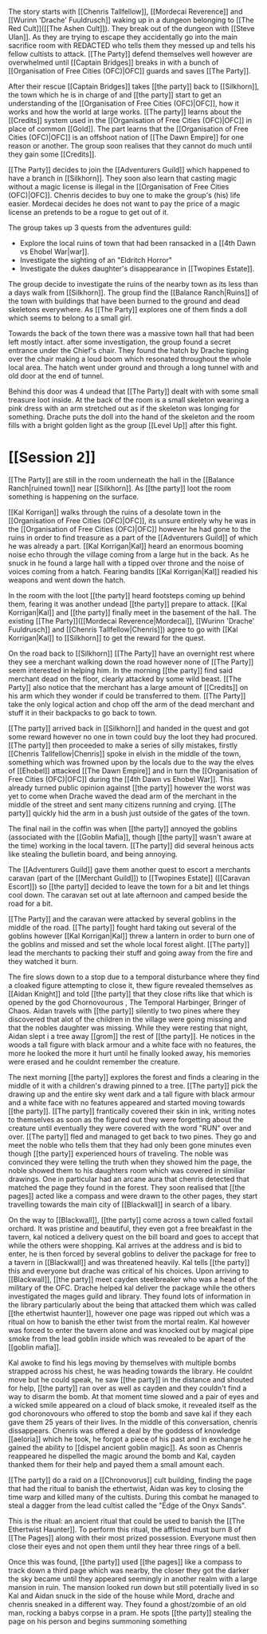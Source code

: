 The story starts with [[Chenris Tallfellow]], [[Mordecai Reverence]] and [[Wurinn 'Drache' Fuuldrusch]] waking up in a dungeon belonging to [[The Red Cult]]([[The Ashen Cult]]). They break out of the dungeon with [[Steve Ulan]]. As they are trying to escape they accidentally go into the main sacrifice room with REDACTED who tells them they messed up and tells his fellow cultists to attack. [[The Party]] defend themselves well however are overwhelmed until [[Captain Bridges]] breaks in with a bunch of [[Organisation of Free Cities (OFC)|OFC]] guards and saves [[The Party]].

After their rescue [[Captain Bridges]] takes [[the party]] back to [[Silkhorn]], the town which he is in charge of and [[the party]] start to get an understanding of the [[Organisation of Free Cities (OFC)|OFC]], how it works and how the world at large works. [[The party]] learns about the [[Credits]] system used in the [[Organisation of Free Cities (OFC)|OFC]] in place of common [[Gold]]. The part learns that the [[Organisation of Free Cities (OFC)|OFC]] is an offshoot nation of [[The Dawn Empire]] for one reason or another. The group soon realises that they cannot do much until they gain some [[Credits]].

[[The Party]] decides to join the [[Adventurers Guild]] which happened to have a branch in [[Silkhorn]]. They soon also learn that casting magic without a magic license is illegal in the [[Organisation of Free Cities (OFC)|OFC]]. Chenris decides to buy one to make the group's (his) life easier. Mordecai decides he does not want to pay the price of a magic license an pretends to be a rogue to get out of it.

The group takes up 3 quests from the adventures guild:
- Explore the local ruins of town that had been ransacked in a [[4th Dawn vs Ehobel War|war]].
- Investigate the sighting of an "Eldritch Horror"
- Investigate the dukes daughter's disappearance in [[Twopines Estate]].

The group decide to investigate the ruins of the nearby town as its less than a days walk from [[Silkhorn]]. The group find the [[Balance Ranch|Ruins]] of the town with buildings that have been burned to the ground and dead skeletons everywhere. As [[The Party]] explores one of them finds a doll which seems to belong to a small girl.

Towards the back of the town there was a massive town hall that had been left mostly intact. after some investigation, the group found a secret entrance under the Chief's chair. They found the hatch by Drache tipping over the chair making a loud boom which resonated throughout the whole local area. The hatch went under ground and through a long tunnel with and old door at the end of tunnel. 

Behind this door was 4 undead that [[The Party]] dealt with with some small treasure loot inside. At the back of the room is a small skeleton wearing a pink dress with an arm stretched out as if the skeleton was longing for something. Drache puts the doll into the hand of the skeleton and the room fills with a bright golden light as the group [[Level Up]] after this fight.

# [[Session 2]]
[[The Party]] are still in the room underneath the hall in the [[Balance Ranch|ruined town]] near [[Silkhorn]]. As [[the party]] loot the room something is happening on the surface.

[[Kal Korrigan]] walks through the ruins of a desolate town in the [[Organisation of Free Cities (OFC)|OFC]], its unsure entirely why he was in the [[Organisation of Free Cities (OFC)|OFC]] however he had gone to the ruins in order to find treasure as a part of the [[Adventurers Guild]] of which he was already a part. [[Kal Korrigan|Kal]] heard an enormous booming noise echo through the village coming from a large hut in the back. As he snuck in he found a large hall with a tipped over throne and the noise of voices coming from a hatch. Fearing bandits [[Kal Korrigan|Kal]] readied his weapons and went down the hatch.

In the room with the loot [[the party]] heard footsteps coming up behind them, fearing it was another undead [[the party]] prepare to attack. [[Kal Korrigan|Kal]] and [[the party]] finally meet in the basement of the hall. The existing [[The Party]]([[Mordecai Reverence|Mordecai]], [[Wurinn 'Drache' Fuuldrusch]] and [[Chenris Tallfellow|Chenris]]) agree to go with [[Kal Korrigan|Kal]] to [[Silkhorn]] to get the reward for the quest. 

On the road back to [[Silkhorn]] [[The Party]] have an overnight rest where they see a merchant walking down the road however none of [[The Party]] seem interested in helping him. In the morning [[the party]] find said merchant dead on the floor, clearly attacked by some wild beast. [[The Party]] also notice that the merchant has a large amount of [[Credits]] on his arm which they wonder if could be transferred to them. [[The Party]] take the only logical action and chop off the arm of the dead merchant and stuff it in their backpacks to go back to town.

[[The party]] arrived back in [[Silkhorn]] and handed in the quest and got some reward however no one in town could buy the loot they had procured. [[The party]] then proceeded to make a series of silly mistakes, firstly [[Chenris Tallfellow|Chenris]] spoke in elvish in the middle of the town, something which was frowned upon by the locals due to the way the elves of [[Ehobel]] attacked [[The Dawn Empire]] and in turn the [[Organisation of Free Cities (OFC)|OFC]] during the [[4th Dawn vs Ehobel War]]. This already turned public opinion against [[the party]] however the worst was yet to come when Drache waved the dead arm of the merchant in the middle of the street and sent many citizens running and crying. [[The party]] quickly hid the arm in a bush just outside of the gates of the town.

The final nail in the coffin was when [[the party]] annoyed the goblins (associated with the [[Goblin Mafia]], though [[the party]] wasn't aware at the time) working in the local tavern. [[The party]] did several heinous acts like stealing the bulletin board, and being annoying.

The [[Adventurers Guild]] gave them another quest to escort a merchants caravan (part of the [[Merchant Guild]]) to [[Twopines Estate]] ([[Caravan Escort]]) so [[the party]] decided to leave the town for a bit and let things cool down. The caravan set out at late afternoon and camped beside the road for a bit.

[[The Party]] and the caravan were attacked by several goblins in the middle of the road. [[The party]] fought hard taking out several of the goblins however [[Kal Korrigan|Kal]] threw a lantern in order to burn one of the goblins and missed and set the whole local forest alight. [[The party]] lead the merchants to packing their stuff and going away from the fire and they watched it burn.


The fire slows down to a stop due to a temporal disturbance where they find a cloaked figure attempting to close it, thew figure revealed themselves as [[Aidan Knight]] and told [[the party]] that they close rifts like that which is opened by  the god Chornovourous , The Temporal Harbinger, Bringer of Chaos. Aidan travels with [[the party]] silently to two pines where they discovered that alot of the children in the village were going missing and that the nobles daughter was missing. While they were resting that night, Aidan slept i a tree away [[grom]] the rest of [[the party]]. He notices in the woods a tall figure with black armour and a white face with no features, the more he looked the more it hurt until he finally looked away, his memories were erased and he couldnt remember the creature.

The next morning [[the party]] explores the forest and finds a clearing in the middle of it with a children's drawing pinned to a tree. [[The party]] pick the drawing up and the entire sky went dark and a tall figure with black armour and a white face with no features appeared and started moving towards [[the party]]. [[The party]] frantically covered their skin in ink, writing notes to themselves as soon as the figured out they were forgetting about the creature until eventually they were covered with the word "RUN" over and over. [[The party]] fled and managed to get back to two pines. They go and meet the noble who tells them that they had only been gone minutes even though [[the party]] experienced hours of traveling. The noble was convinced they were telling the truth when they showed him the page, the noble  showed them to his daughters room which was covered in similiar drawings. One in particular had an arcane aura that chenris detected that matched the page they found in the forest. They soon realised that [[the pages]] acted like a compass and were drawn to the other pages, they start travelling towards the main city of [[Blackwall]] in search of a libary.

On the way to [[Blackwall]], [[the party]] come across a town called foxtail orchard. It was pristine and beautiful, they even got a free breakfast in the tavern, kal noticed a delivery quest on the bill board and goes to accept that while the others were shopping. Kal arrives at the address and is bid to enter, he is then forced by several goblins to deliver the package for free to a tavern in [[Blackwall]] and was threatened heavily. Kal tells [[the party]] this and everyone but drache was critical of his choices. Upon arriving to [[Blackwall]], [[the party]] meet cayden steelbreaker who was a head of the military of the OFC.  Drache helped kal deliver the package while the others investigated the mages guild and library. They found lots of information in the library particularly about the being that attacked them which was called [[the ethertwist haunter]], however one page was ripped out which was a ritual on how to banish the ether twist from the mortal realm.  Kal however was forced to enter the tavern alone and was knocked out by magical pipe smoke from the lead goblin inside which was revealed to be apart of the [[goblin mafia]]. 

Kal awoke to find his legs moving by themselves with multiple bombs strapped across his chest, he was heading towards the library. He couldnt move but he could speak, he saw [[the party]] in the distance and shouted for help, [[the party]] ran over as well as cayden and they couldn't find a way to disarm the bomb. At that moment time slowed and a pair of eyes and a wicked smile appeared on a cloud of black smoke, it revealed itself as the god choronovours who offered to stop the bomb and save kal if they each gave them 25 years of their lives. In the middle of this conversation, chenris dissappears. Chenris was offered a deal by the goddess of knowledge [[aeloria]] which he took, he forgot a piece of his past and in exchange he gained the ability to [[dispel ancient goblin magic]]. As soon as Chenris reappeared he dispelled the magic around the bomb and Kal, cayden thanked them for their help and payed them a small amount each. 

[[The party]] do a raid on a [[Chronovorus]] cult building, finding the page that had the ritual to banish the ethertwist, Aidan was key to closing the time warp and killed many of the cultists. During this combat he managed to steal a dagger from the lead cultist called the "Edge of the Onyx Sands". 

This is the ritual:  an ancient ritual that could be used to banish the [[The Ethertwist Haunter]]. To perform this ritual, the afflicted must burn 8 of [[The Pages]] along with their most prized possession. Everyone must then close their eyes and not open them until they hear three rings of a bell. 

Once this was found, [[the party]] used [[the pages]] like a compass to track down a third page which was nearby, the closer they got the darker the sky became until they appeared seemingly in another realm with a large mansion in ruin. The mansion looked run down but still potentially lived in so Kal and Aidan snuck in the side of the house while Mord, drache and chenris sneaked in a different way. They found a ghost/zombie of an old man, rocking a babys corpse in a pram. He spots [[the party]] stealing the page on his person and  begins summoning something
